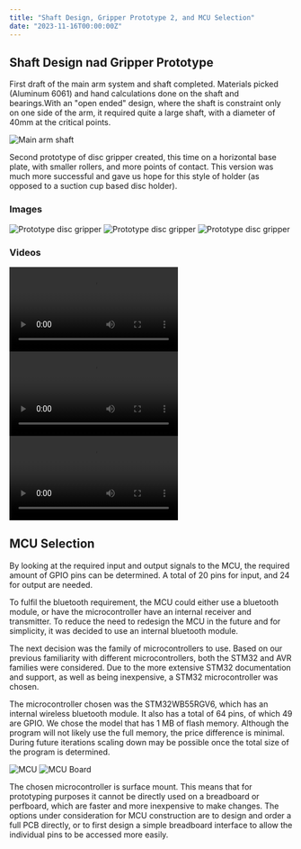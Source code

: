 ```yaml
---
title: "Shaft Design, Gripper Prototype 2, and MCU Selection"
date: "2023-11-16T00:00:00Z"
---
```


## Shaft Design nad Gripper Prototype

First draft of the main arm system and shaft completed. Materials picked (Aluminum 6061) and hand calculations done on the shaft and bearings.With an "open ended" design, where the shaft is constraint only on one side of the arm, it required quite a large shaft, with a diameter of 40mm at the critical points.

![Main arm shaft](logs/images/arm.png)

Second prototype of disc gripper created, this time on a horizontal base plate, with smaller rollers, and more points of contact. This version was much more successful and gave us hope for this style of holder (as opposed to a suction cup based disc holder).

### Images

![Prototype disc gripper](logs/images/gripper-2.png)
![Prototype disc gripper](logs/images/gripper-3.png)
![Prototype disc gripper](logs/images/gripper-4.png)

### Videos

![Launch](logs/videos/launch.mp4)
![Release Mechanism](logs/videos/release-mechanism.mp4)
![Spinning](logs/videos/spinning.mp4)

## MCU Selection

By looking at the required input and output signals to the MCU, the required amount of GPIO pins can be determined. A total of 20 pins for input, and 24 for output are needed.

To fulfil the bluetooth requirement, the MCU could either use a bluetooth module, or have the microcontroller have an internal receiver and transmitter. To reduce the need to redesign the MCU in the future and for simplicity, it was decided to use an internal bluetooth module.

The next decision was the family of microcontrollers to use. Based on our previous familiarity with different microcontrollers, both the STM32 and AVR families were considered. Due to the more extensive STM32 documentation and support, as well as being inexpensive, a STM32 microcontroller was chosen.

The microcontroller chosen was the STM32WB55RGV6, which has an internal wireless bluetooth module. It also has a total of 64 pins, of which 49 are GPIO. We chose the model that has 1 MB of flash memory. Although the program will not likely use the full memory, the price difference is minimal. During future iterations scaling down may be possible once the total size of the program is determined.

![MCU](logs/images/mcu.png)
![MCU Board](logs/images/mcu-board.png)

The chosen microcontroller is surface mount. This means that for prototyping purposes it cannot be directly used on a breadboard or perfboard, which are faster and more inexpensive to make changes. The options under consideration for MCU construction are to design and order a full PCB directly, or to first design a simple breadboard interface to allow the individual pins to be accessed more easily.
